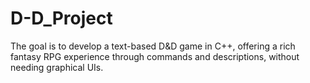 # D-D_Project
 The goal is to develop a text-based D&amp;D game in C++, offering a rich fantasy RPG experience through commands and descriptions, without needing graphical UIs.
